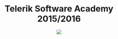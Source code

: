 <h1 align="center">Telerik Software Academy 2015/2016</h1>

<p align="center">
<a href="http://academy.telerik.com/academy/curriculum-detailed/">
<img src="http://academy.telerik.com/images/default-source/Academy_Curriculum/ta_plan_bg.png?sfvrsn=0"/>
</a>
</p>
